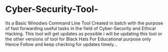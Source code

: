 # Cyber-Security-Tool-
Its a Basic Winodws Command Line Tool Created in batch with the purpose of fast forwarding useful tasks in the field of Cyber-Security and Ethical Hacking. This tool will get updates as possible i will be updating this tool or the other versions of tool for Black Hats For Educational purpose only Hence Follow and keep checking for updates timely...
